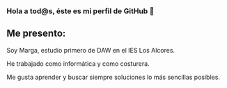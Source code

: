 ### Hola a tod@s, éste es mi perfil de GitHub 👋

## Me presento:

Soy Marga, estudio primero de DAW en el IES Los Alcores. 

He trabajado como informática y como costurera.


Me gusta aprender y buscar siempre soluciones lo más sencillas posibles.

<!--
**marga090/marga090** is a ✨ _special_ ✨ repository because its `README.md` (this file) appears on your GitHub profile.

Here are some ideas to get you started:

- 🔭 I’m currently working on ...
- 🌱 I’m currently learning ...
- 👯 I’m looking to collaborate on ...
- 🤔 I’m looking for help with ...
- 💬 Ask me about ...
- 📫 How to reach me: ...
- 😄 Pronouns: ...
- ⚡ Fun fact: ...
-->
